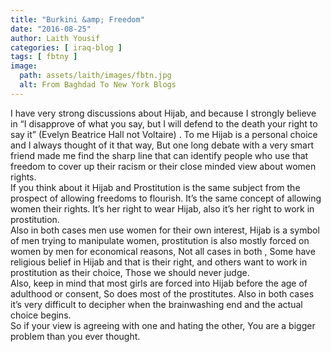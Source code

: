 ```yaml
---
title: "Burkini &amp; Freedom"
date: "2016-08-25"
author: Laith Yousif
categories: [ iraq-blog ]
tags: [ fbtny ]
image:
  path: assets/laith/images/fbtn.jpg
  alt: From Baghdad To New York Blogs
---
```


I have very strong discussions about Hijab, and because I strongly believe in “I disapprove of what you say, but I will defend to the death your right to say it” (Evelyn Beatrice Hall not Voltaire) . To me Hijab is a personal choice and I always thought of it that way, But one long debate with a very smart friend made me find the sharp line that can identify people who use that freedom to cover up their racism or their close minded view about women rights.  
If you think about it Hijab and Prostitution is the same subject from the prospect of allowing freedoms to flourish. It’s the same concept of allowing women their rights. It’s her right to wear Hijab, also it’s her right to work in prostitution.  
Also in both cases men use women for their own interest, Hijab is a symbol of men trying to manipulate women, prostitution is also mostly forced on women by men for economical reasons, Not all cases in both , Some have religious belief in Hijab and that is their right, and others want to work in prostitution as their choice, Those we should never judge.  
Also, keep in mind that most girls are forced into Hijab before the age of adulthood or consent, So does most of the prostitutes. Also in both cases it’s very difficult to decipher when the brainwashing end and the actual choice begins.  
So if your view is agreeing with one and hating the other, You are a bigger problem than you ever thought.
